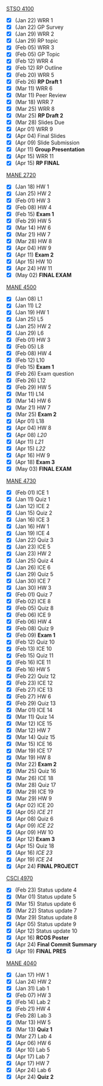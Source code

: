 <u>STSO 4100</u>

- [x] (Jan 22) WRR 1
- [x] (Jan 22) GP Survey
- [x] (Jan 29) WRR 2
- [x] (Jan 29) RP topic
- [x] (Feb 05) WRR 3
- [x] (Feb 05) GP Topic
- [x] (Feb 12) WRR 4
- [x] (Feb 12) RP Outline
- [x] (Feb 20) WRR 5
- [x] (Feb 26) **RP Draft 1**
- [x] (Mar 11) WRR 6
- [x] (Mar 11) Peer Review
- [x] (Mar 18) WRR 7
- [x] (Mar 25) WRR 8
- [x] (Mar 25) **RP Draft 2**
- [x] (Mar 28) Slides Due
- [x] (Apr 01) WRR 9
- [x] (Apr 04) Final Slides
- [x] (Apr 09) Slide Submission
- [x] (Apr 11) **Group Presentation**
- [x] (Apr 15) WRR 11
- [x] (Apr 15) **RP FINAL**

<u>MANE 2720</u>

- [x] (Jan 18) HW 1
- [x] (Jan 25) HW 2
- [x] (Feb 01) HW 3
- [x] (Feb 08) HW 4
- [x] (Feb 15) **Exam 1**
- [x] (Feb 29) HW 5
- [x] (Mar 14) HW 6
- [x] (Mar 21) HW 7
- [x] (Mar 28) HW 8
- [x] (Apr 04) HW 9
- [x] (Apr 11) **Exam 2**
- [x] (Apr 15) HW 10
- [x] (Apr 24) HW 11
- [x] (May 02) **FINAL EXAM**

<u>MANE 4500</u>

- [x] (Jan 08) L1
- [x] (Jan 11) L2
- [x] (Jan 19) HW 1
- [x] (Jan 25) L5
- [x] (Jan 25) HW 2
- [x] (Jan 29) L6
- [x] (Feb 01) HW 3
- [x] (Feb 05) L8
- [x] (Feb 08) HW 4
- [x] (Feb 12) L10
- [x] (Feb 15) **Exam 1**
- [x] (Feb 26) Exam question
- [x] (Feb 26) L12
- [x] (Feb 29) HW 5
- [x] (Mar 11) L14
- [x] (Mar 14) HW 6
- [x] (Mar 21) HW 7
- [x] (Mar 25) **Exam 2**
- [x] (Apr 01) L18
- [x] (Apr 04) HW 8
- [x] (Apr 08) *L20*
- [x] (Apr 11) *L21*
- [x] (Apr 15) *L22*
- [x] (Apr 16) HW 9
- [x] (Apr 18) **Exam 3**
- [x] (May 03) **FINAL EXAM**

<u>MANE 4730</u>

- [x] (Feb 01) ICE 1
- [x] (Jan 11) Quiz 1
- [x] (Jan 12) ICE 2
- [x] (Jan 15) Quiz 2
- [x] (Jan 16) ICE 3
- [x] (Jan 16) HW 1
- [x] (Jan 19) ICE 4
- [x] (Jan 22) Quiz 3
- [x] (Jan 23) ICE 5
- [x] (Jan 23) HW 2
- [x] (Jan 25) Quiz 4
- [x] (Jan 26) ICE 6
- [x] (Jan 29) Quiz 5
- [x] (Jan 30) ICE 7
- [x] (Jan 30) HW 3
- [x] (Feb 01) Quiz 7
- [x] (Feb 02) ICE 8
- [x] (Feb 05) Quiz 8
- [x] (Feb 06) ICE 9
- [x] (Feb 06) HW 4
- [x] (Feb 08) Quiz 9
- [x] (Feb 09) **Exam 1**
- [x] (Feb 12) Quiz 10
- [x] (Feb 13) ICE 10
- [x] (Feb 15) Quiz 11
- [x] (Feb 16) ICE 11
- [x] (Feb 16) HW 5
- [x] (Feb 22) Quiz 12
- [x] (Feb 23) ICE 12
- [x] (Feb 27) ICE 13
- [x] (Feb 27) HW 6
- [x] (Feb 29) Quiz 13
- [x] (Mar 01) ICE 14
- [x] (Mar 11) Quiz 14
- [x] (Mar 12) ICE 15
- [x] (Mar 12) HW 7
- [x] (Mar 14) Quiz 15
- [x] (Mar 15) ICE 16
- [x] (Mar 19) ICE 17
- [x] (Mar 19) HW 8
- [x] (Mar 22) **Exam 2**
- [x] (Mar 25) Quiz 16
- [x] (Mar 26) ICE 18
- [x] (Mar 28) Quiz 17
- [x] (Mar 29) ICE 19
- [x] (Mar 29) HW 9
- [x] (Apr 02) ICE 20
- [x] (Apr 05) *ICE 21*
- [x] (Apr 08) Quiz 6
- [x] (Apr 09) *ICE 22*
- [x] (Apr 09) HW 10
- [x] (Apr 12) **Exam 3**
- [x] (Apr 15) Quiz 18
- [x] (Apr 16) *ICE 23*
- [x] (Apr 19) *ICE 24*
- [x] (Apr 24) **FINAL PROJECT**

<u>CSCI 4970</u>

- [x] (Feb 23) Status update 4
- [x] (Mar 01) Status update 5
- [x] (Mar 15) Status update 6
- [x] (Mar 22) Status update 7
- [x] (Mar 29) Status update 8
- [x] (Apr 05) Status update 9
- [x] (Apr 12) Status update 10
- [x] (Apr 16) **RCOS Poster**
- [x] (Apr 24) **Final Commit Summary**
- [x] (Apr 19) **FINAL PRES**

<u>MANE 4040</u>

- [x] (Jan 17) HW 1
- [x] (Jan 24) HW 2
- [x] (Jan 31) Lab 1
- [x] (Feb 07) HW 3
- [x] (Feb 14) Lab 2
- [x] (Feb 21) HW 4
- [x] (Feb 28) Lab 3
- [x] (Mar 13) HW 5
- [x] (Mar 13) **Quiz 1**
- [x] (Mar 27) Lab 4
- [x] (Apr 06) HW 6
- [x] (Apr 10) Lab 5
- [x] (Apr 17) Lab 7
- [x] (Apr 17) HW 7
- [x] (Apr 24) Lab 6
- [x] (Apr 24) **Quiz 2**